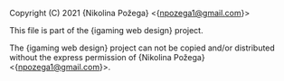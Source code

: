 Copyright (C) 2021 {Nikolina Požega} <{npozega1@gmail.com}>

This file is part of the {igaming web design} project.

The {igaming web design} project can not be copied and/or distributed without the express
permission of {Nikolina Požega} <{npozega1@gmail.com}>.
